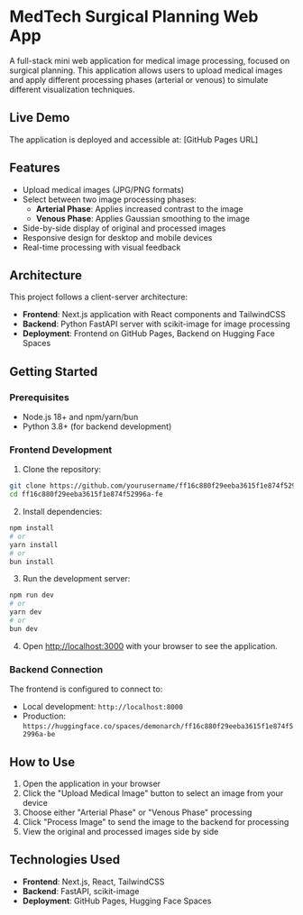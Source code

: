 # MedTech Surgical Planning Web App

A full-stack mini web application for medical image processing, focused on surgical planning. This application allows users to upload medical images and apply different processing phases (arterial or venous) to simulate different visualization techniques.

## Live Demo

The application is deployed and accessible at: [GitHub Pages URL]

## Features

- Upload medical images (JPG/PNG formats)
- Select between two image processing phases:
  - **Arterial Phase**: Applies increased contrast to the image
  - **Venous Phase**: Applies Gaussian smoothing to the image
- Side-by-side display of original and processed images
- Responsive design for desktop and mobile devices
- Real-time processing with visual feedback

## Architecture

This project follows a client-server architecture:

- **Frontend**: Next.js application with React components and TailwindCSS
- **Backend**: Python FastAPI server with scikit-image for image processing
- **Deployment**: Frontend on GitHub Pages, Backend on Hugging Face Spaces

## Getting Started

### Prerequisites

- Node.js 18+ and npm/yarn/bun
- Python 3.8+ (for backend development)

### Frontend Development

1. Clone the repository:
```bash
git clone https://github.com/yourusername/ff16c880f29eeba3615f1e874f52996a-fe.git
cd ff16c880f29eeba3615f1e874f52996a-fe
```

2. Install dependencies:
```bash
npm install
# or
yarn install
# or
bun install
```

3. Run the development server:
```bash
npm run dev
# or
yarn dev
# or
bun dev
```

4. Open [http://localhost:3000](http://localhost:3000) with your browser to see the application.

### Backend Connection

The frontend is configured to connect to:
- Local development: `http://localhost:8000`
- Production: `https://huggingface.co/spaces/demonarch/ff16c880f29eeba3615f1e874f52996a-be`

## How to Use

1. Open the application in your browser
2. Click the "Upload Medical Image" button to select an image from your device
3. Choose either "Arterial Phase" or "Venous Phase" processing
4. Click "Process Image" to send the image to the backend for processing
5. View the original and processed images side by side

## Technologies Used

- **Frontend**: Next.js, React, TailwindCSS
- **Backend**: FastAPI, scikit-image
- **Deployment**: GitHub Pages, Hugging Face Spaces

